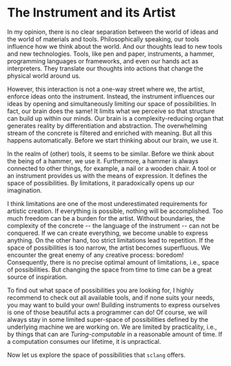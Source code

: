 # The Instrument and its Artist

In my opinion, there is no clear separation between the world of ideas and the world of materials and tools.
Philosophically speaking, our tools influence how we think about the world.
And our thoughts lead to new tools and new technologies.
Tools, like pen and paper, instruments, a hammer, programming languages or frameworks, and even our hands act as interpreters.
They translate our thoughts into actions that change the physical world around us.

However, this interaction is not a one-way street where we, the artist, enforce ideas onto the instrument.
Instead, the instrument influences our ideas by opening and simultaneously limiting our space of possibilities.
In fact, our brain does the same!
It limits what we perceive so that structure can build up within our minds.
Our brain is a complexity-reducing organ that generates reality by differentiation and abstraction.
The overwhelming stream of the concrete is filtered and enriched with meaning.
But all this happens automatically.
Before we start thinking about our brain, we use it.

In the realm of (other) tools, it seems to be similar.
Before we think about the being of a hammer, we use it.
Furthermore, a hammer is always connected to other things, for example, a nail or a wooden chair.
A tool or an instrument provides us with the means of expression. 
It defines the space of possibilities.
By limitations, it paradoxically opens up our imagination.

I think limitations are one of the most underestimated requirements for artistic creation.
If everything is possible, nothing will be accomplished.
Too much freedom can be a burden for the artist.
Without boundaries, the complexity of the concrete -- the language of the instrument -- can not be conquered.
If we can create everything, we become unable to express anything.
On the other hand, too strict limitations lead to repetition.
If the space of possibilities is too narrow, the artist becomes superfluous.
We encounter the great enemy of any creative process: boredom!
Consequently, there is no precise optimal amount of limitations, i.e., space of possibilities.
But changing the space from time to time can be a great source of inspiration.

To find out what space of possibilities you are looking for, I highly recommend to check out all available tools, and if none suits your needs, you may want to build your own! 
Building instruments to express ourselves is one of those beautiful acts a programmer can do!
Of course, we will always stay in some limited super-space of possibilities defined by the underlying machine we are working on.
We are limited by practicality, i.e., by things that can are *Turing-computable* in a reasonable amount of time.
If a computation consumes our lifetime, it is unpractical.

Now let us explore the space of possibilities that ``sclang`` offers.